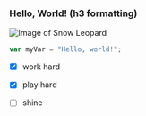 ### Hello, World! (h3 formatting)

![Image of Snow Leopard](https://townsquare.media/site/717/files/2023/09/attachment-alya-and-cub-3a-2048x1440.jpg?w=2048&q=75)

``` javascript
var myVar = "Hello, world!";
```

- [x] work hard
- [x] play hard
- [ ] shine

